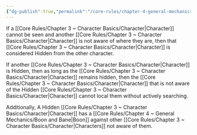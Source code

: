 ```yaml
---
{"dg-publish":true,"permalink":"/core-rules/chapter-4-general-mechanics/hiding/"}
---
```


If a [[Core Rules/Chapter 3 ~ Character Basics/Character\|Character]] cannot be seen and another [[Core Rules/Chapter 3 ~ Character Basics/Character\|Character]] is not aware of where they are, then that [[Core Rules/Chapter 3 ~ Character Basics/Character\|Character]] is considered Hidden from the other character.

If another [[Core Rules/Chapter 3 ~ Character Basics/Character\|Character]] is Hidden, then as long as the [[Core Rules/Chapter 3 ~ Character Basics/Character\|Character]] remains hidden, then the [[Core Rules/Chapter 3 ~ Character Basics/Character\|Character]] that is not aware of the Hidden [[Core Rules/Chapter 3 ~ Character Basics/Character\|Character]] cannot local them without actively searching.

Additionally, A Hidden [[Core Rules/Chapter 3 ~ Character Basics/Character\|Character]] has a [[Core Rules/Chapter 4 ~ General Mechanics/Boon and Bane\|Boon]] against other [[Core Rules/Chapter 3 ~ Character Basics/Character\|Characters]] not aware of them.